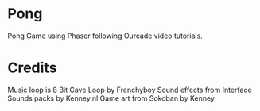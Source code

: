 # Pong
 
Pong Game using Phaser following Ourcade video tutorials.

# Credits

Music loop is 8 Bit Cave Loop by Frenchyboy
Sound effects from Interface Sounds packs by Kenney.nl
Game art from Sokoban by Kenney
